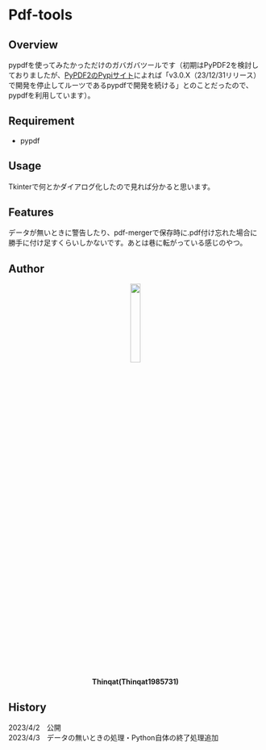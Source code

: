 # Pdf-tools

## Overview
pypdfを使ってみたかっただけのガバガバツールです（初期はPyPDF2を検討しておりましたが、[PyPDF2のPypiサイト](https://pypi.org/project/PyPDF2/)によれば「v3.0.X（23/12/31リリース）で開発を停止してルーツであるpypdfで開発を続ける」とのことだったので、pypdfを利用しています）。

## Requirement
- pypdf

## Usage
Tkinterで何とかダイアログ化したので見れば分かると思います。

## Features
データが無いときに警告したり、pdf-mergerで保存時に.pdf付け忘れた場合に勝手に付け足すくらいしかないです。あとは巷に転がっている感じのやつ。

## Author
<div style="text-align: center;">
<img src="https://avatars.githubusercontent.com/u/113882060?v=4" width="20%"><br>
<strong>Thinqat(Thinqat1985731)</strong>
</div>

## History
2023/4/2　公開<br>
2023/4/3　データの無いときの処理・Python自体の終了処理追加<br>

